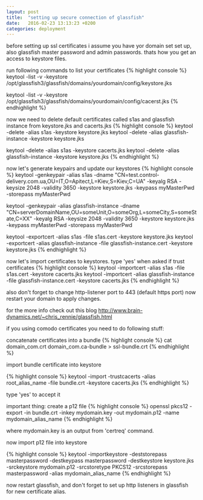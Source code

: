 ```yaml
---
layout: post
title:  "setting up secure connection of glassfish"
date:   2016-02-23 13:13:23 +0200
categories: deployment
---
```

before setting up ssl certificates i assume you have yor domain set set up, also glassfish master password and admin passwords. thats how you get an access to keystore files.

run following commands to list your certificates
{% highlight console %}
keytool -list -v -keystore /opt/glassfish3/glassfish/domains/yourdomain/config/keystore.jks 

keytool -list -v -keystore /opt/glassfish3/glassfish/domains/yourdomain/config/cacerst.jks 
{% endhighlight %}

now we need to delete default certificates called s1as and glassfish instance from keystore.jks and cacerts.jks
{% highlight console %}
keytool -delete -alias s1as -keystore keystore.jks
keytool -delete -alias glassfish-instance -keystore keystore.jks

keytool -delete -alias s1as -keystore cacerts.jks
keytool -delete -alias glassfish-instance -keystore keystore.jks
{% endhighlight %}

now let's generate keypairs and update our keystores
{% highlight console %}
keytool -genkeypair -alias s1as -dname "CN=test.control-delivery.com.ua,OU=IT,O=Apitect,L=Kiev,S=Kiev,C=UA" -keyalg RSA -keysize 2048 -validity 3650 -keystore keystore.jks -keypass myMasterPwd -storepass myMasterPwd

keytool -genkeypair -alias glassfish-instance -dname "CN=serverDomainName,OU=someUnit,O=someOrg,L=someCity,S=someState,C=XX" -keyalg RSA -keysize 2048 -validity 3650 -keystore keystore.jks -keypass myMasterPwd -storepass myMasterPwd

keytool -exportcert -alias s1as -file s1as.cert -keystore keystore.jks 
keytool -exportcert -alias glassfish-instance -file glassfish-instance.cert -keystore keystore.jks
{% endhighlight %}

now let's import certificates to keystores. type 'yes' when asked if trust certificates
{% highlight console %}
keytool -importcert -alias s1as -file s1as.cert -keystore cacerts.jks
keytool -importcert -alias glassfish-instance -file glassfish-instance.cert -keystore cacerts.jks
{% endhighlight %}

also don't forget to change http-listener port to 443 (default https port)
now restart your domain to apply changes.


for the more info check out this blog http://www.brain-dynamics.net/~chris_rennie/glassfish.html


if you using comodo certificates you need to do following stuff:

concatenate certificates into a bundle
{% highlight console %}
cat domain_com.crt domain_com.ca-bundle > ssl-bundle.crt
{% endhighlight %}

import bundle certificate into keystore

{% highlight console %}
keytool -import -trustcacerts -alias root_alias_name -file bundle.crt -keystore cacerts.jks
{% endhighlight %}

type 'yes' to accept it

important thing: create a p12 file
{% highlight console %}
openssl pkcs12 -export -in bundle.crt -inkey mydomain.key -out mydomain.p12 -name mydomain_alias_name
{% endhighlight %}

where mydomain.key is an output from 'certreq' command.

now import p12 file into keystore

{% highlight console %}
keytool -importkeystore -deststorepass masterpassword -destkeypass masterpassword -destkeystore keystore.jks   -srckeystore mydomain.p12 -srcstoretype PKCS12 -srcstorepass masterpassword -alias mydomain_alias_name
{% endhighlight %}

now restart glassfish, and don't forget to set up http listeners in glassfish for new certificate alias.